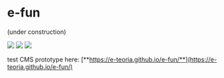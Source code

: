 # e-fun

(under construction)

![](https://e-teoria.github.io/e-fun/media/i1.svg) ![](https://e-teoria.github.io/e-fun/media/i2.svg) ![](https://e-teoria.github.io/e-fun/media/i3.svg)  

test CMS prototype here: [**https://e-teoria.github.io/e-fun/**](https://e-teoria.github.io/e-fun/)  
